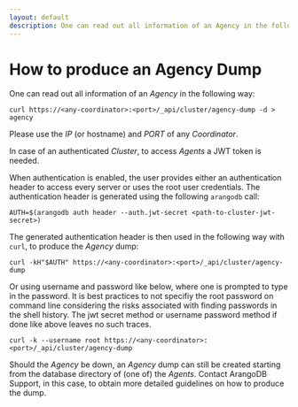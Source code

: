 ```yaml
---
layout: default
description: One can read out all information of an Agency in the following way
---
```

How to produce an Agency Dump
=============================

One can read out all information of an _Agency_ in the following way:

```
curl https://<any-coordinator>:<port>/_api/cluster/agency-dump -d > agency
```

Please use the _IP_ (or hostname) and _PORT_ of any _Coordinator_.

In case of an authenticated _Cluster_, to access _Agents_ a JWT token is needed.

When authentication is enabled, the user provides either an authentication
header to access every server or uses the root user credentials. The
authentication header is generated using the following `arangodb` call:

```
AUTH=$(arangodb auth header --auth.jwt-secret <path-to-cluster-jwt-secret>)
```

The generated authentication header is then used in the following way with `curl`, to produce the _Agency_ dump:

```
curl -kH"$AUTH" https://<any-coordinator>:<port>/_api/cluster/agency-dump
```

Or using username and password like below, where one is prompted to
type in the password. It is best practices to not specifiy the root
password on command line considering the risks associated with finding
passwords in the shell history. The jwt secret method or username
password method if done like above leaves no such traces.

```
curl -k --username root https://<any-coordinator>:<port>/_api/cluster/agency-dump
```

Should the _Agency_ be down, an _Agency_ dump can still be created
starting from the database directory of (one of) the _Agents_. Contact
ArangoDB Support, in this case, to obtain more detailed guidelines on
how to produce the dump.

